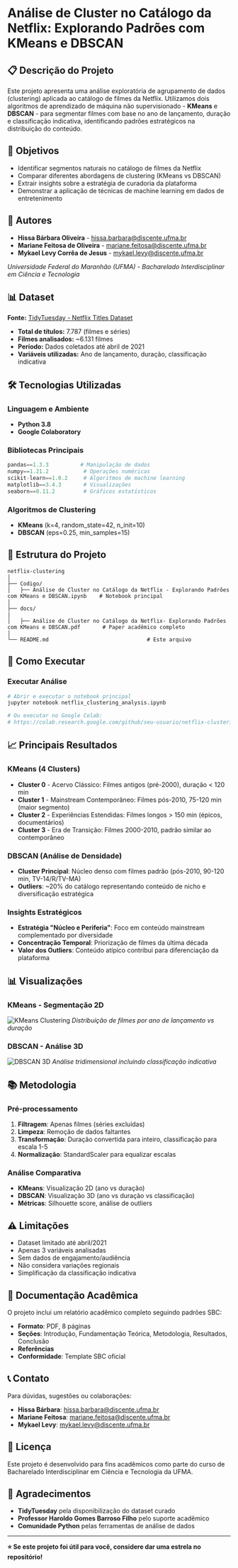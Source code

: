 # Análise de Cluster no Catálogo da Netflix: Explorando Padrões com KMeans e DBSCAN

## 📋 Descrição do Projeto

Este projeto apresenta uma análise exploratória de agrupamento de dados (clustering) aplicada ao catálogo de filmes da Netflix. Utilizamos dois algoritmos de aprendizado de máquina não supervisionado - **KMeans** e **DBSCAN** - para segmentar filmes com base no ano de lançamento, duração e classificação indicativa, identificando padrões estratégicos na distribuição do conteúdo.

## 🎯 Objetivos

- Identificar segmentos naturais no catálogo de filmes da Netflix
- Comparar diferentes abordagens de clustering (KMeans vs DBSCAN)
- Extrair insights sobre a estratégia de curadoria da plataforma
- Demonstrar a aplicação de técnicas de machine learning em dados de entretenimento

## 👥 Autores

- **Hissa Bárbara Oliveira** - hissa.barbara@discente.ufma.br
- **Mariane Feitosa de Oliveira** - mariane.feitosa@discente.ufma.br  
- **Mykael Levy Corrêa de Jesus** - mykael.levy@discente.ufma.br

*Universidade Federal do Maranhão (UFMA) - Bacharelado Interdisciplinar em Ciência e Tecnologia*

## 📊 Dataset

**Fonte:** [TidyTuesday - Netflix Titles Dataset](https://github.com/rfordatascience/tidytuesday/tree/master/data/2021/2021-04-20)
- **Total de títulos:** 7.787 (filmes e séries)
- **Filmes analisados:** ~6.131 filmes
- **Período:** Dados coletados até abril de 2021
- **Variáveis utilizadas:** Ano de lançamento, duração, classificação indicativa

## 🛠️ Tecnologias Utilizadas

### Linguagem e Ambiente
- **Python 3.8**
- **Google Colaboratory**

### Bibliotecas Principais
```python
pandas==1.3.3          # Manipulação de dados
numpy==1.21.2           # Operações numéricas
scikit-learn==1.0.2     # Algoritmos de machine learning
matplotlib==3.4.3       # Visualizações
seaborn==0.11.2         # Gráficos estatísticos
```

### Algoritmos de Clustering
- **KMeans** (k=4, random_state=42, n_init=10)
- **DBSCAN** (eps=0.25, min_samples=15)

## 📁 Estrutura do Projeto

```
netflix-clustering
│
├── Codigo/
│   ├── Análise de Cluster no Catálogo da Netflix - Explorando Padrões com KMeans e DBSCAN.ipynb    # Notebook principal
│
├── docs/
|
│   ├── Análise de Cluster no Catálogo da Netflix- Explorando Padrões com KMeans e DBSCAN.pdf       # Paper acadêmico completo
│
└── README.md                               # Este arquivo
```

## 🚀 Como Executar

### Executar Análise
```python
# Abrir e executar o notebook principal
jupyter notebook netflix_clustering_analysis.ipynb

# Ou executar no Google Colab:
# https://colab.research.google.com/github/seu-usuario/netflix-clustering-analysis/blob/main/notebook/netflix_clustering_analysis.ipynb
```

## 📈 Principais Resultados

### KMeans (4 Clusters)
- **Cluster 0** - Acervo Clássico: Filmes antigos (pré-2000), duração < 120 min
- **Cluster 1** - Mainstream Contemporâneo: Filmes pós-2010, 75-120 min (maior segmento)
- **Cluster 2** - Experiências Estendidas: Filmes longos > 150 min (épicos, documentários)
- **Cluster 3** - Era de Transição: Filmes 2000-2010, padrão similar ao contemporâneo

### DBSCAN (Análise de Densidade)
- **Cluster Principal**: Núcleo denso com filmes padrão (pós-2010, 90-120 min, TV-14/R/TV-MA)
- **Outliers**: ~20% do catálogo representando conteúdo de nicho e diversificação estratégica

### Insights Estratégicos
- **Estratégia "Núcleo e Periferia"**: Foco em conteúdo mainstream complementado por diversidade
- **Concentração Temporal**: Priorização de filmes da última década
- **Valor dos Outliers**: Conteúdo atípico contribui para diferenciação da plataforma

## 📊 Visualizações

### KMeans - Segmentação 2D
![KMeans Clustering](results/kmeans_clusters_plot.png)
*Distribuição de filmes por ano de lançamento vs duração*

### DBSCAN - Análise 3D
![DBSCAN 3D](results/dbscan_clusters_3d.png)
*Análise tridimensional incluindo classificação indicativa*

## 📚 Metodologia

### Pré-processamento
1. **Filtragem**: Apenas filmes (séries excluídas)
2. **Limpeza**: Remoção de dados faltantes
3. **Transformação**: Duração convertida para inteiro, classificação para escala 1-5
4. **Normalização**: StandardScaler para equalizar escalas

### Análise Comparativa
- **KMeans**: Visualização 2D (ano vs duração)
- **DBSCAN**: Visualização 3D (ano vs duração vs classificação)
- **Métricas**: Silhouette score, análise de outliers

## ⚠️ Limitações

- Dataset limitado até abril/2021
- Apenas 3 variáveis analisadas
- Sem dados de engajamento/audiência
- Não considera variações regionais
- Simplificação da classificação indicativa

## 📄 Documentação Acadêmica

O projeto inclui um relatório acadêmico completo seguindo padrões SBC:
- **Formato**: PDF, 8 páginas
- **Seções**: Introdução, Fundamentação Teórica, Metodologia, Resultados, Conclusão
- **Referências**
- **Conformidade**: Template SBC oficial

## 📞 Contato

Para dúvidas, sugestões ou colaborações:

- **Hissa Bárbara**: hissa.barbara@discente.ufma.br
- **Mariane Feitosa**: mariane.feitosa@discente.ufma.br
- **Mykael Levy**: mykael.levy@discente.ufma.br

## 📝 Licença

Este projeto é desenvolvido para fins acadêmicos como parte do curso de Bacharelado Interdisciplinar em Ciência e Tecnologia da UFMA.

## 🙏 Agradecimentos

- **TidyTuesday** pela disponibilização do dataset curado
- **Professor Haroldo Gomes Barroso Filho** pelo suporte acadêmico
- **Comunidade Python** pelas ferramentas de análise de dados

---

**⭐ Se este projeto foi útil para você, considere dar uma estrela no repositório!**
